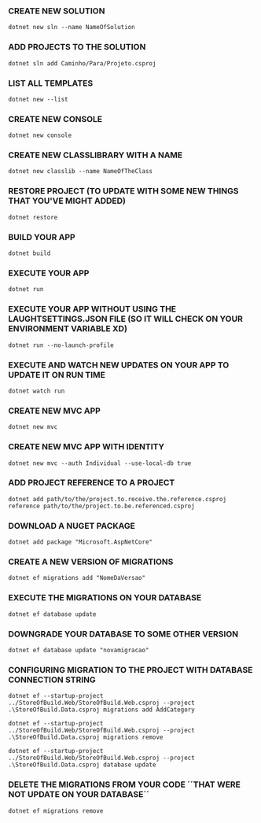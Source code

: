 ### CREATE NEW SOLUTION
```
dotnet new sln --name NameOfSolution
```

### ADD PROJECTS TO THE SOLUTION
```
dotnet sln add Caminho/Para/Projeto.csproj
```

### LIST ALL TEMPLATES
```
dotnet new --list
```

### CREATE NEW CONSOLE
```
dotnet new console
```

### CREATE NEW CLASSLIBRARY WITH A NAME
```
dotnet new classlib --name NameOfTheClass
```

### RESTORE PROJECT (TO UPDATE WITH SOME NEW THINGS THAT YOU'VE MIGHT ADDED)
```
dotnet restore
```

### BUILD YOUR APP
```
dotnet build
```

### EXECUTE YOUR APP
```
dotnet run
```

### EXECUTE YOUR APP WITHOUT USING THE LAUGHTSETTINGS.JSON FILE (SO IT WILL CHECK ON YOUR ENVIRONMENT VARIABLE XD)
```
dotnet run --no-launch-profile
```

### EXECUTE AND WATCH NEW UPDATES ON YOUR APP TO UPDATE IT ON RUN TIME
```
dotnet watch run
```

### CREATE NEW MVC APP
```
dotnet new mvc
```

### CREATE NEW MVC APP WITH IDENTITY
```
dotnet new mvc --auth Individual --use-local-db true
```

### ADD PROJECT REFERENCE TO A PROJECT
```
dotnet add path/to/the/project.to.receive.the.reference.csproj reference path/to/the/project.to.be.referenced.csproj
```

### DOWNLOAD A NUGET PACKAGE
```
dotnet add package "Microsoft.AspNetCore"
```

### CREATE A NEW VERSION OF MIGRATIONS
```
dotnet ef migrations add "NomeDaVersao"
```

### EXECUTE THE MIGRATIONS ON YOUR DATABASE
```
dotnet ef database update
```

### DOWNGRADE YOUR DATABASE TO SOME OTHER VERSION
```
dotnet ef database update "novamigracao"
```

### CONFIGURING MIGRATION TO THE PROJECT WITH DATABASE CONNECTION STRING
```
dotnet ef --startup-project ../StoreOfBuild.Web/StoreOfBuild.Web.csproj --project .\StoreOfBuild.Data.csproj migrations add AddCategory

dotnet ef --startup-project ../StoreOfBuild.Web/StoreOfBuild.Web.csproj --project .\StoreOfBuild.Data.csproj migrations remove

dotnet ef --startup-project ../StoreOfBuild.Web/StoreOfBuild.Web.csproj --project .\StoreOfBuild.Data.csproj database update
```

### DELETE THE MIGRATIONS FROM YOUR CODE ´´THAT WERE NOT UPDATE ON YOUR DATABASE``
```
dotnet ef migrations remove
```